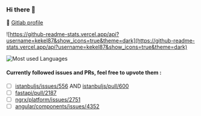 ### Hi there 👋

🦊 [Gitlab profile](https://gitlab.com/kekel87)

![https://github-readme-stats.vercel.app/api?username=kekel87&show_icons=true&theme=dark](https://github-readme-stats.vercel.app/api?username=kekel87&show_icons=true&theme=dark) 

![Most used Languages](https://github-readme-stats.vercel.app/api/top-langs/?username=kekel87&theme=dark)


#### Currently followed issues and PRs, feel free to upvote them :

- [ ] [istanbuljs/issues/556](https://github.com/istanbuljs/istanbuljs/issues/556) AND [istanbuljs/pull/600](https://github.com/istanbuljs/istanbuljs/pull/600)
- [ ] [fastapi/pull/2187](https://github.com/tiangolo/fastapi/pull/2187)
- [ ] [ngrx/platform/issues/2751](https://github.com/ngrx/platform/issues/2751)
- [ ] [angular/components/issues/4352](https://github.com/angular/components/issues/4352)

<!--
**kekel87/kekel87** is a ✨ _special_ ✨ repository because its `README.md` (this file) appears on your GitHub profile.

Here are some ideas to get you started:

- 🔭 I’m currently working on ...
- 🌱 I’m currently learning ...
- 👯 I’m looking to collaborate on ...
- 🤔 I’m looking for help with ...
- 💬 Ask me about ...
- 📫 How to reach me: ...
- 😄 Pronouns: ...
- ⚡ Fun fact: ...
-->

